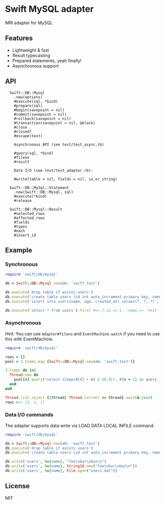 # Swift MySQL adapter

MRI adapter for MySQL

## Features

* Lightweight & fast
* Result typecasting
* Prepared statements, yeah finally!
* Asynchronous support

## API

```
  Swift::DB::Mysql
    .new(options)
    #execute(sql, *bind)
    #prepare(sql)
    #begin(savepoint = nil)
    #commit(savepoint = nil)
    #rollback(savepoint = nil)
    #transaction(savepoint = nil, &block)
    #close
    #closed?
    #escape(text)

    Asynchronous API (see test/test_async.rb)

    #query(sql, *bind)
    #fileno
    #result

    Data I/O (see test/test_adapter.rb):

    #write(table = nil, fields = nil, io_or_string)

  Swift::DB::MySql::Statement
    .new(Swift::DB::Mysql, sql)
    #execute(*bind)
    #release

  Swift::DB::Mysql::Result
    #selected_rows
    #affected_rows
    #fields
    #types
    #each
    #insert_id
```

## Example


### Synchronous

```ruby
require 'swift/db/mysql'

db = Swift::DB::Mysql.new(db: 'swift_test')

db.execute('drop table if exists users')
db.execute('create table users (id int auto_increment primary key, name text, age integer, created_at datetime)')
db.execute('insert into users(name, age, created_at) values(?, ?, ?)', 'test', 30, Time.now.utc)

db.execute('select * from users').first #=> {:id => 1, :name => 'test', :age => 30, :created_at=> #<Swift::DateTime>}
```

### Asynchronous

Hint: You can use `Adapter#fileno` and `EventMachine.watch` if you need to use this with EventMachine.

```ruby
require 'swift/db/mysql'

rows = []
pool = 3.times.map {Swift::DB::Mysql.new(db: 'swift_test')}

3.times do |n|
  Thread.new do
    pool[n].query("select sleep(#{(3 - n) / 10.0}), #{n + 1} as query_id") {|row| rows << row[:query_id]}
  end
end

Thread.list.reject {|thread| Thread.current == thread}.each(&:join)
rows #=> [3, 2, 1]
```

### Data I/O commands

The adapter supports data write via LOAD DATA LOCAL INFILE command.

```ruby
require 'swift/db/mysql'

db = Swift::DB::Mysql.new(db: 'swift_test')
db.execute('drop table if exists users')
db.execute('create table users (id int auto_increment primary key, name text)')

db.write('users', %w{name}, "foo\nbar\nbaz\n")
db.write('users', %w{name}, StringIO.new("foo\nbar\nbaz\n"))
db.write('users', %w{name}, File.open("users.dat"))
```

## License

MIT
